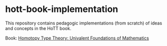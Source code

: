 # hott-book-implementation

This repository contains pedagogic implementations (from scratch) of ideas and concepts in the HoTT book.

Book: [Homotopy Type Theory: Univalent Foundations of Mathematics](http://homotopytypetheory.org/book/)
